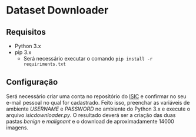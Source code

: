 # Dataset Downloader

## Requisitos

* Python 3.x
* pip 3.x
  * Será necessário executar o comando `pip install -r requiriments.txt`

## Configuração
Será necessário criar uma conta no repositório do [ISIC](https://www.isic-archive.com) e confirmar no seu e-mail pessoal no qual for cadastrado.
Feito isso, preenchar as variáveis de ambiente *USERNAME* e *PASSWORD* no ambiente do Python 3.x e execute o arquivo *isicdownloader.py*.
O resultado deverá ser a criação das duas pastas *benign* e *malignant* e o download de aproximadamente 14000 imagens.
